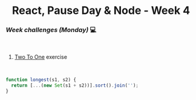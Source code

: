 <h1 align="center">React, Pause Day & Node - Week 4</h1>

### _Week challenges (Monday)_ 💻

<br>

1. [Two To One](https://www.codewars.com/kata/5656b6906de340bd1b0000ac/train/javascript) exercise

<br>

```js
function longest(s1, s2) {  
  return [...(new Set(s1 + s2))].sort().join('');
}
```
